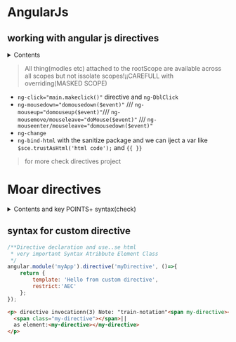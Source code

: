 # AngularJs
## working with angular js directives
<details>
    <summary>Contents</summary>
   
- instantiate a template once per item from a collection
- use ng-include to include an external HTML fragment
- specify custom behavior when an element is clicked
- use ng-show and ng-hide to control the display of elements
- use nested variable scopes in AngularJS
- use the ngClick and ngDblClick directives in AngularJS
- specify custom behaviors based on mousedown and mouseup events
- specify custom behaviors based on mouseover and mousemove events
- specify custom behaviors based on mouseenter and mouseleave events
- compare the ngChange directive with the JavaScript onchange event
- replace elements using the ngBind and ngBindTemplate directives
- insert an HTML element using the ngBindHTML directive
-use different bindings to create custom behaviors based on different mouse events
</details>

 > All thing(modles etc) attached to the rootScope are available across all scopes but not issolate scopes!¡¡CAREFULL with overriding(MASKED SCOPE)

 - `ng-click="main.makeclick()"` directive and `ng-DblClick`
 - `ng-mousedown="domousedown($event)"` /// `ng-mouseup="domouseup($event)"`/// `ng-mousemove/mouseleave="doMouse($event)"` /// `ng-mouseenter/mouseleave="domousedown($event)"`
 - `ng-change`
 - `ng-bind-html` with the sanitize package and we can iject a var like `$sce.trustAsHtml('html code');` and `{{ }}`
 
> for more check directives project

# Moar directives

<details>
    <summary>Contents and key POINTS+ syntax(check)</summary>
   
- set CSS style on an HTML element conditionally using the ngStyle directive
- dynamically set CSS classes on an HTML element using the ngClass directive __CAN TOGGLE CLASES__
- use the ngClassEven and ngClassOdd directives in conjunction with `ng-repeat`
- use the ngHref and ngSrc directives
- use the ngModel directive __WILL create the vas on js side__ but its good practice to have it
- use the ngFocus `ng-focus`and ngBlur `ng-blur="controller.onBlurrdo()"` directives
- + `autofocus` input trick ;)
- use AngularJS directives in Internet Explorer
</details>

## syntax for  custom directive

```javascript
/**Directive declaration and use..se html
 * very important Syntax Atribbute Element Class
 */
angular.module('myApp').directive('myDirective', ()=>{
    return {
        template: 'Hello from custom directive',
        restrict:'AEC'
    };
});
```
```html
<p> directive invocationn(3) Note: "train-notation"<span my-directive></span>||
  <span class="my-directive"></span>||
  as element:<my-directive></my-directive>  
</p>
```
